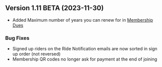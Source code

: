  ## Version 1.11 BETA (2023-11-30)
 - Added Maximum number of years you can renew for in [Membership Dues](/Membership/Configure/dues)

 ### Bug Fixes
 - Signed up riders on the Ride Notification emails are now sorted in sign up order (not reversed)
 - Membership QR codes no longer ask for payment at the end of joining
